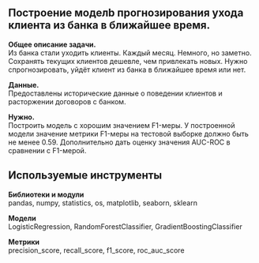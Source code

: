 ## Построение моделb прогнозирования ухода клиента из банка в ближайшее время.

**Общее описание задачи.**<br>
Из банка стали уходить клиенты. Каждый месяц. Немного, но заметно. Сохранять текущих клиентов дешевле, чем привлекать новых.
Нужно спрогнозировать, уйдёт клиент из банка в ближайшее время или нет.   

**Данные.**<br>
Предоставлены исторические данные о поведении клиентов и расторжении договоров с банком. 

**Нужно.**<br>
Построить модель с хорошим значением F1-меры. У построенной модели значение метрики F1-меры на тестовой выборке должно быть не менее 0.59.
Дополнительно дать оценку значения AUC-ROC в сравнении с F1-мерой.

## Используемые инструменты
**Библиотеки и модули**<br>
pandas, numpy, statistics, os, matplotlib, seaborn, sklearn

**Модели**<br>
LogisticRegression, RandomForestClassifier, GradientBoostingClassifier

**Метрики**<br>
precision_score, recall_score, f1_score, roc_auc_score
